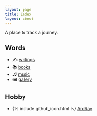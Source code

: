 ```yaml
---
layout: page
title: Index
layout: about
---
```


A place to track a journey.

## Words
<ul class="contact-list">
    <li>✍️ <a href="/posts">writings</a></li>
    <li>📚 <a href="/books">books</a></li>
    <li>♫ <a href="/music">music</a></li>
    <li>🖼️ <a href="/gallery">gallery</a></li>
</ul>

## Hobby
<ul class="contact-list">
    <li>{% include github_icon.html %} <a href="https://github.com/ArdRay/">ArdRay</a></li>
</ul>
